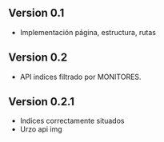 
## Version 0.1

* Implementación página, estructura, rutas

## Version 0.2

* API indices filtrado por MONITORES.

## Version 0.2.1

* Indices correctamente situados
* Urzo api img


